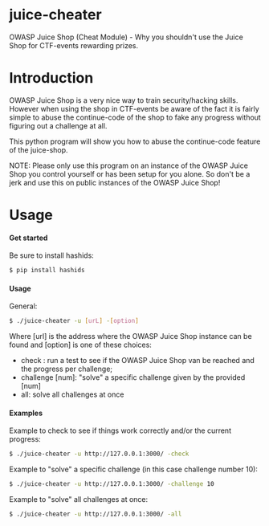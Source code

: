 # juice-cheater
OWASP Juice Shop (Cheat Module) - Why you shouldn't use the Juice Shop for CTF-events rewarding prizes.

# Introduction
OWASP Juice Shop is a very nice way to train security/hacking skills. However when using the shop in CTF-events be aware of the fact it is fairly simple to abuse the continue-code of the shop to fake any progress without figuring out a challenge at all. 

This python program will show you how to abuse the continue-code feature of the juice-shop. 

NOTE: Please only use this program on an instance of the OWASP Juice Shop you control yourself or has been setup for you alone. So don't be a jerk and use this on public instances of the OWASP Juice Shop!

# Usage
#### Get started
Be sure to install hashids:
```sh
$ pip install hashids
```
#### Usage
General:
```sh
$ ./juice-cheater -u [urL] -[option]  
```
Where [url] is the address where the OWASP Juice Shop instance can be found and [option] is one of these choices:
  - check : run a test to see if the OWASP Juice Shop van be reached and the progress per challenge;
  - challenge [num]: "solve" a specific challenge given by the provided [num]
  - all: solve all challenges at once

#### Examples
Example to check to see if things work correctly and/or the current progress:
```sh
$ ./juice-cheater -u http://127.0.0.1:3000/ -check 
```
Example to "solve" a specific challenge (in this case challenge number 10):
```sh
$ ./juice-cheater -u http://127.0.0.1:3000/ -challenge 10
```
Example to "solve" all challenges at once:
```sh
$ ./juice-cheater -u http://127.0.0.1:3000/ -all
```
